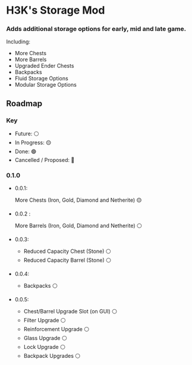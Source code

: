 # H3K's Storage Mod

### Adds additional storage options for early, mid and late game.

Including:

- More Chests
- More Barrels
- Upgraded Ender Chests
- Backpacks
- Fluid Storage Options
- Modular Storage Options

## Roadmap

### Key

- Future: ⚪
- In Progress: 🟡
- Done: 🟢
- Cancelled / Proposed: 🔴

### 0.1.0

- 0.0.1:

  More Chests (Iron, Gold, Diamond and Netherite) 🟡


- 0.0.2 :

  More Barrels (Iron, Gold, Diamond and Netherite) ⚪


- 0.0.3:

    - Reduced Capacity Chest (Stone) ⚪
    - Reduced Capacity Barrel (Stone) ⚪


- 0.0.4:

    - Backpacks ⚪


- 0.0.5:
    - Chest/Barrel Upgrade Slot (on GUI) ⚪
    - Filter Upgrade ⚪
    - Reinforcement Upgrade ⚪
    - Glass Upgrade ⚪
    - Lock Upgrade ⚪
    - Backpack Upgrades ⚪   
